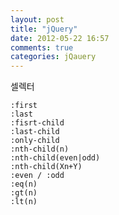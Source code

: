 ```yaml
---
layout: post
title: "jQuery"
date: 2012-05-22 16:57
comments: true
categories: jQauery
---
```


셀렉터  

	:first  
	:last   
	:fisrt-child 
	:last-child
	:only-child
	:nth-child(n)
	:nth-child(even|odd)
	:nth-child(Xn+Y)
	:even / :odd
	:eq(n)
	:gt(n)
	:lt(n)
